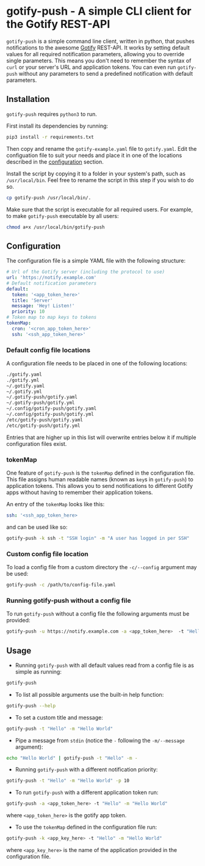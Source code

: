 # gotify-push - A simple CLI client for the Gotify REST-API

`gotify-push` is a simple command line client, written in python, that pushes notifications to the awesome [Gotify](https://github.com/gotify/server) REST-API. It works by setting default values for all required notification parameters, allowing you to override single parameters. This means you don't need to remember the syntax of `curl` or your server's URL and application tokens. You can even run `gotify-push` without any parameters to send a predefined notification with default parameters.

## Installation

`gotify-push` requires `python3` to run.

First install its dependencies by running:

```bash
pip3 install -r requirements.txt
```

Then copy and rename the `gotify-example.yaml` file to `gotify.yaml`. Edit the configuation file to suit your needs and place it in one of the locations described in the [configuration](#default-config-file-locations) section.

Install the script by copying it to a folder in your system's path, such as `/usr/local/bin`. Feel free to rename the script in this step if you wish to do so.

```bash
cp gotify-push /usr/local/bin/.
```

Make sure that the script is executable for all required users. For example, to make `gotify-push` executable by all users:

```bash
chmod a+x /usr/local/bin/gotify-push
```

## Configuration

The configuration file is a simple YAML file with the following structure:

```yaml
# Url of the Gotify server (including the protocol to use)
url: 'https://notify.example.com'
# Default notification parameters
default:
  token: '<app_token_here>'
  title: 'Server'
  message: 'Hey! Listen!'
  priority: 10
# Token map to map keys to tokens
tokenMap:
  cron: '<cron_app_token_here>'
  ssh: '<ssh_app_token_here>'
```

### Default config file locations

A configuration file needs to be placed in one of the following locations:

```bash
./gotify.yaml
./gotify.yml
~/.gotify.yaml
~/.gotify.yml
~/.gotify-push/gotify.yaml
~/.gotify-push/gotify.yml
~/.config/gotify-push/gotify.yaml
~/.config/gotify-push/gotify.yml
/etc/gotify-push/gotify.yaml
/etc/gotify-push/gotify.yml
```

Entries that are higher up in this list will overwrite entries below it if multiple configuration files exist.

### tokenMap

One feature of `gotify-push` is the `tokenMap` defined in the configuration file. This file assigns human readable names (known as `key`s in `gotify-push`) to application tokens. This allows you to send notifications to different Gotify apps without having to remember their application tokens.

An entry of the `tokenMap` looks like this:

```yaml
ssh: '<ssh_app_token_here>
```

and can be used like so:

```bash
gotify-push -k ssh -t "SSH login" -m "A user has logged in per SSH"
```

### Custom config file location

To load a config file from a custom directory the `-c/--config` argument may be used:

```bash
gotify-push -c /path/to/config-file.yaml
```

### Running gotify-push without a config file

To run `gotify-push` without a config file the following arguments must be provided:

```bash
gotify-push -u https://notify.example.com -a <app_token_here>  -t "Hello" -m "Hello World" -p 10
```

## Usage

* Running `gotify-push` with all default values read from a config file is as simple as running:

```bash
gotify-push
```

* To list all possible arguments use the built-in help function:

```bash
gotify-push --help
```

* To set a custom title and message:

```bash
gotify-push -t "Hello" -m "Hello World"
```

* Pipe a message from `stdin` (notice the `-` following the `-m/--message` argument):

```bash
echo "Hello World" | gotify-push -t "Hello" -m -
```

* Running `gotify-push` with a different notification priority:

```bash
gotify-push -t "Hello" -m "Hello World" -p 10
```

* To run `gotify-push` with a different application token run:

```bash
gotify-push -a <app_token_here> -t "Hello" -m "Hello World"
```

where `<app_token_here>` is the gotify app token.

* To use the `tokenMap` defined in the configuration file run:

```bash
gotify-push -k <app_key_here> -t "Hello" -m "Hello World"
```

where `<app_key_here>` is the name of the application provided in the configuration file.
